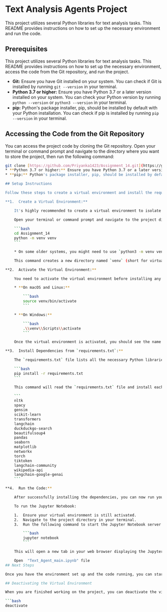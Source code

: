 # Text Analysis Agents Project

This project utilizes several Python libraries for text analysis tasks. This README provides instructions on how to set up the necessary environment and run the code.

## Prerequisites
This project utilizes several Python libraries for text analysis tasks. This README provides instructions on how to set up the necessary environment, access the code from the Git repository, and run the project.

* **Git:** Ensure you have Git installed on your system. You can check if Git is installed by running `git --version` in your terminal. 
* **Python 3.7 or higher:** Ensure you have Python 3.7 or a later version installed on your system. You can check your Python version by running `python --version` or `python3 --version` in your terminal.
* **pip:** Python's package installer, pip, should be installed by default with your Python installation. You can check if pip is installed by running `pip --version` in your terminal.

## Accessing the Code from the Git Repository

You can access the project code by cloning the Git repository. Open your terminal or command prompt and navigate to the directory where you want to store the project, then run the following command:

```bash
git clone [https://github.com/Priyanka1423/Assignment_14.git](https://github.com/Priyanka1423/Assignment_14.git)
* **Python 3.7 or higher:** Ensure you have Python 3.7 or a later version installed on your system. You can check your Python version by running `python --version` or `python3 --version` in your terminal.
* **pip:** Python's package installer, pip, should be installed by default with your Python installation. You can check if pip is installed by running `pip --version` in your terminal.

## Setup Instructions

Follow these steps to create a virtual environment and install the required dependencies:

**1.  Create a Virtual Environment:**

    It's highly recommended to create a virtual environment to isolate the project dependencies. This prevents conflicts with other Python projects on your system.

    Open your terminal or command prompt and navigate to the project directory (the directory containing this README file and your `requirements.txt` file). Then, run the following command:
    
    ```bash
    cd Assignment_14
    python -m venv venv
    ```

    * On some older systems, you might need to use `python3 -m venv venv`.

    This command creates a new directory named `venv` (short for virtual environment) that contains a copy of the Python interpreter and related files.

**2.  Activate the Virtual Environment:**

    You need to activate the virtual environment before installing any packages. The activation command depends on your operating system:

    * **On macOS and Linux:**

        ```bash
        source venv/bin/activate
        ```

    * **On Windows:**

        ```bash
        .\\venv\\Scripts\\activate
        ```

    Once the virtual environment is activated, you should see the name of the environment (`(venv)`) at the beginning of your terminal prompt.

**3.  Install Dependencies from `requirements.txt`:**

    The `requirements.txt` file lists all the necessary Python libraries for this project. To install them, navigate to the project directory in your activated virtual environment and run the following command:

    ```bash
    pip install -r requirements.txt
    ```

    This command will read the `requirements.txt` file and install each listed package along with its dependencies. Based on the `requirements.txt` you provided, the following packages will be installed:

    ```
    nltk
    spacy
    gensim
    scikit-learn
    transformers
    langchain
    duckduckgo-search
    beautifulsoup4
    pandas
    seaborn
    matplotlib
    networkx
    torch
    tiktoken
    langchain-community
    wikipedia-api
    langchain-google-genai
    ```

**4.  Run the Code:**

    After successfully installing the dependencies, you can now run your Python code. Based on the filename you provided (`Text_Agents_Teksystem.ipynb`), it appears you have a Jupyter Notebook.

    To run the Jupyter Notebook:

    1.  Ensure your virtual environment is still activated.
    2.  Navigate to the project directory in your terminal.
    3.  Run the following command to start the Jupyter Notebook server:

        ```bash
        jupyter notebook
        ```

    This will open a new tab in your web browser displaying the Jupyter Notebook interface. You can then navigate to and open the `Text_Agents_Teksystem.ipynb` file and run the cells within the notebook.

    Open  "Text_Agent_main.ipynb" file
## Next Steps

Once you have the environment set up and the code running, you can start exploring and using the text analysis agents implemented in this project. Refer to the comments and documentation within the code for more specific instructions on how to use the different functionalities.

## Deactivating the Virtual Environment

When you are finished working on the project, you can deactivate the virtual environment by simply running the following command in your terminal:

```bash
deactivate
